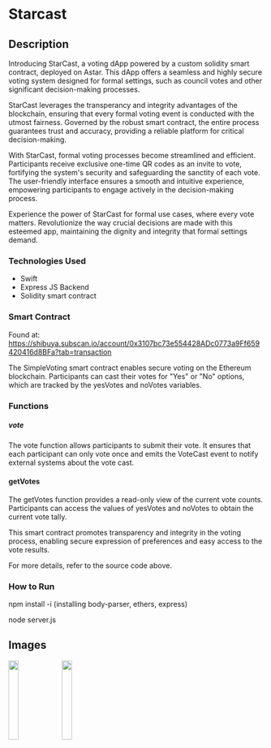 # Starcast

## Description
Introducing StarCast, a voting dApp powered by a custom solidity smart contract, deployed on Astar. This dApp offers a seamless and highly secure voting system designed for formal settings, such as council votes and other significant decision-making processes.

StarCast leverages the transperancy and integrity advantages of the blockchain, ensuring that every formal voting event is conducted with the utmost fairness. Governed by the robust smart contract, the entire process guarantees trust and accuracy, providing a reliable platform for critical decision-making.

With StarCast, formal voting processes become streamlined and efficient. Participants receive exclusive one-time QR codes as an invite to vote, fortifying the system's security and safeguarding the sanctity of each vote. The user-friendly interface ensures a smooth and intuitive experience, empowering participants to engage actively in the decision-making process.

Experience the power of StarCast for formal use cases, where every vote matters. Revolutionize the way crucial decisions are made with this esteemed app, maintaining the dignity and integrity that formal settings demand.
### Technologies Used
- Swift
- Express JS Backend
- Solidity smart contract

### Smart Contract
Found at: https://shibuya.subscan.io/account/0x3107bc73e554428ADc0773a9Ff659420416d8BFa?tab=transaction

The SimpleVoting smart contract enables secure voting on the Ethereum blockchain. Participants can cast their votes for "Yes" or "No" options, which are tracked by the yesVotes and noVotes variables.

### Functions

##### vote
The vote function allows participants to submit their vote. It ensures that each participant can only vote once and emits the VoteCast event to notify external systems about the vote cast.

#### getVotes
The getVotes function provides a read-only view of the current vote counts. Participants can access the values of yesVotes and noVotes to obtain the current vote tally.

This smart contract promotes transparency and integrity in the voting process, enabling secure expression of preferences and easy access to the vote results.

For more details, refer to the source code above.

### How to Run
npm install -i
(installing body-parser, ethers, express)

node server.js

## Images

<img src=https://github.com/nkoorty/Starcast/assets/80065244/1c03e1c8-be8e-4a66-ab68-a1503d171c53? width=20% height=20%>
<img src=https://github.com/nkoorty/Starcast/assets/80065244/707ef642-a521-4dd6-9811-6b50e2290fb5 width=20% height=20%>
